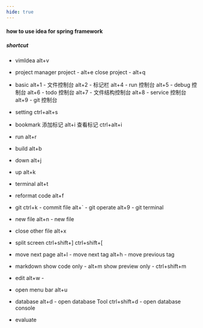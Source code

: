 ```yaml
---
hide: true
---
```



#### how to use idea for spring framework

##### shortcut

- vimIdea
alt+v

- project
manager project - alt+e
close project - alt+q

- basic
alt+1 - 文件控制台
alt+2 - 标记栏
alt+4 - run 控制台
alt+5 - debug 控制台
alt+6 - todo 控制台
alt+7 - 文件结构控制台
alt+8 - service 控制台
alt+9 - git 控制台

- setting
ctrl+alt+s

- bookmark
添加标记  alt+i
查看标记  ctrl+alt+i

- run
alt+r

- build
alt+b

- down
alt+j
- up
alt+k

- terminal
alt+t

- reformat code
alt+f

- git
ctrl+k - commit file
alt+` - git operate
alt+9 - git terminal

- new file
alt+n - new file

- close other file
alt+x 

- split screen
ctrl+shift+]
ctrl+shift+[

- move next page
alt+l - move next tag
alt+h - move previous tag

- markdown
show code only - alt+m
show preview only - ctrl+shift+m 

- edit 
alt+w - 

- open menu bar 
alt+u 

- database
alt+d - open database Tool
ctrl+shift+d - open database console

- evaluate



